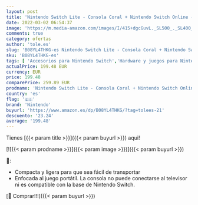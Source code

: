 ```yaml
---
layout: post
title: 'Nintendo Switch Lite - Consola Coral + Nintendo Switch Online - 12 Meses  Código de descarga '
date: 2022-03-02 06:54:37
image: 'https://m.media-amazon.com/images/I/415+dgcGuvL._SL500_._SL400_.jpg'
comments: true
category: ofertas
author: 'tole.es'
slug: 'B08YL4THKG-es Nintendo Switch Lite - Consola Coral + Nintendo Switch...'
sku: 'B08YL4THKG-es'
tags: [ 'Accesorios para Nintendo Switch','Hardware y juegos para Nintendo Switch','Mandos para Nintendo Switch','Videojuegos','nintendo', ]
actualPrice: 199.48 EUR
currency: EUR
price: 199.48
comparePrice: 259.89 EUR
prodname: 'Nintendo Switch Lite - Consola Coral + Nintendo Switch Online - 12 Meses  Código de descarga '
country: 'es'
flag: '🇪🇸'
brand: 'Nintendo'
buyurl: 'https://www.amazon.es/dp/B08YL4THKG/?tag=tolees-21'
descuento: '23.24'
average: '199.48'
---
```


Tienes [{{< param title >}}]({{< param buyurl >}}) aqui!

[![{{< param prodname >}}]({{< param image >}})]({{< param buyurl >}})

🔎:

- Compacta y ligera para que sea fácil de transportar
- Enfocada al juego portátil. La consola no puede conectarse al televisor ni es compatible con la base de Nintendo Switch.

[🛒 Comprar!!!]({{< param buyurl >}})
